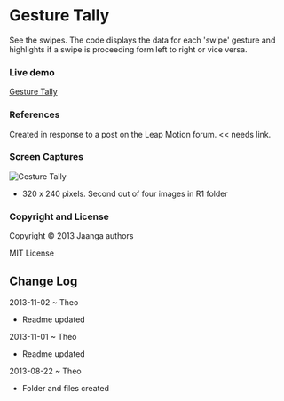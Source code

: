 Gesture Tally
=============
See the swipes. The code displays the data for each 'swipe' gesture and highlights if a swipe is proceeding form left to right or vice versa.

### Live demo 

[Gesture Tally](http://jaanga.github.io/gestification/cookbook/gesture-tally/r1/gesture-tally.html)



### References

Created in response to a post on the Leap Motion forum.  << needs link.


### Screen Captures

![Gesture Tally](http://jaanga.github.io/gestification/cookbook/gesture-tally/r1/gesture-tally-screen-grab-320x240.png)

* 320 x 240 pixels. Second out of four images in R1 folder


### Copyright and License
Copyright &copy; 2013 Jaanga authors

MIT License


## Change Log

2013-11-02 ~ Theo  

* Readme updated

2013-11-01 ~ Theo  

* Readme updated

2013-08-22 ~ Theo  

* Folder and files created


